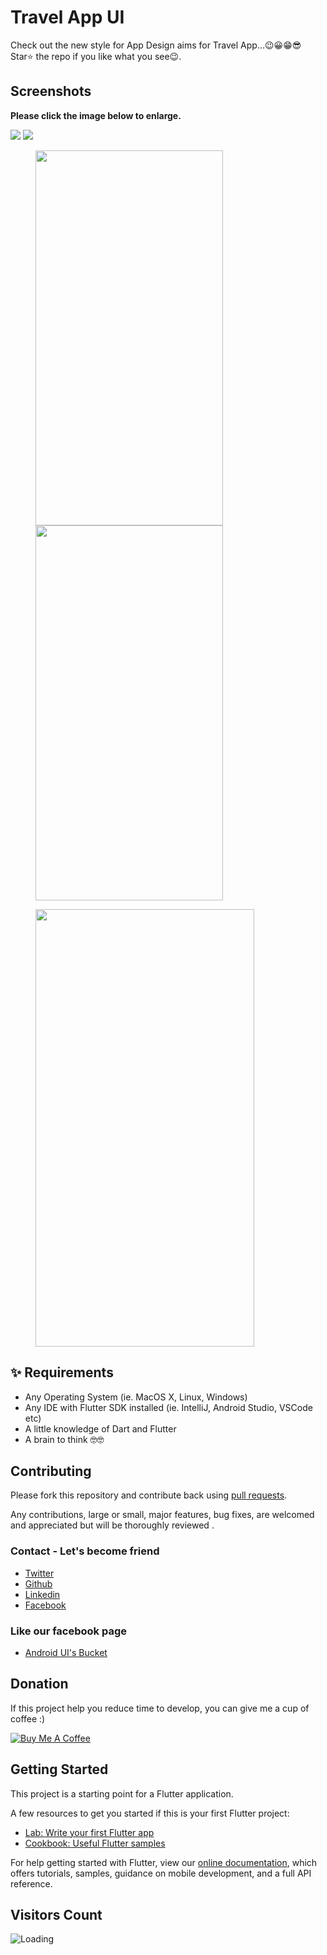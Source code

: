 # Travel App UI

Check out the new style for App Design aims for Travel App...😉😀😁😎
Star⭐ the repo if you like what you see😉.

## Screenshots

**Please click the image below to enlarge.**

<img src="https://github.com/Shashank02051997/TravelAppUI-Flutter/blob/master/screenshots/screenshot_1.png">
<img src="https://github.com/Shashank02051997/TravelAppUI-Flutter/blob/master/screenshots/screenshot_5.png">

<img src="https://github.com/Shashank02051997/TravelAppUI-Flutter/blob/master/screenshots/screenshot_2.png" height="600" width="300" hspace="40"><img src="https://github.com/Shashank02051997/TravelAppUI-Flutter/blob/master/screenshots/screenshot_3.png" height="600" width="300" hspace="40">

<img src="https://github.com/Shashank02051997/TravelAppUI-Flutter/blob/master/screenshots/screenshot_4.png" height="700" width="350" hspace="40">

## ✨ Requirements
* Any Operating System (ie. MacOS X, Linux, Windows)
* Any IDE with Flutter SDK installed (ie. IntelliJ, Android Studio, VSCode etc)
* A little knowledge of Dart and Flutter
* A brain to think 🤓🤓

## Contributing

Please fork this repository and contribute back using
[pull requests](https://github.com/Shashank02051997/TravelAppUI-Flutter/pulls).

Any contributions, large or small, major features, bug fixes, are welcomed and appreciated
but will be thoroughly reviewed .

### Contact - Let's become friend
- [Twitter](https://twitter.com/shashank020597)
- [Github](https://github.com/Shashank02051997)
- [Linkedin](https://www.linkedin.com/in/shashank-singhal-a87729b5/)
- [Facebook](https://www.facebook.com/shashanksinghal02)

### Like our facebook page
- [Android UI's Bucket](https://www.facebook.com/androiduisbucket)

## Donation
If this project help you reduce time to develop, you can give me a cup of coffee :) 

<a href="https://www.buymeacoffee.com/mXUuDW7" target="_blank"><img src="https://bmc-cdn.nyc3.digitaloceanspaces.com/BMC-button-images/custom_images/orange_img.png" alt="Buy Me A Coffee" style="height: auto !important;width: auto !important;" ></a>

## Getting Started

This project is a starting point for a Flutter application.

A few resources to get you started if this is your first Flutter project:

- [Lab: Write your first Flutter app](https://flutter.io/docs/get-started/codelab)
- [Cookbook: Useful Flutter samples](https://flutter.io/docs/cookbook)

For help getting started with Flutter, view our 
[online documentation](https://flutter.io/docs), which offers tutorials, 
samples, guidance on mobile development, and a full API reference.

## Visitors Count

<img align="left" src = "https://profile-counter.glitch.me/TravelAppUI-Flutter/count.svg" alt ="Loading">
